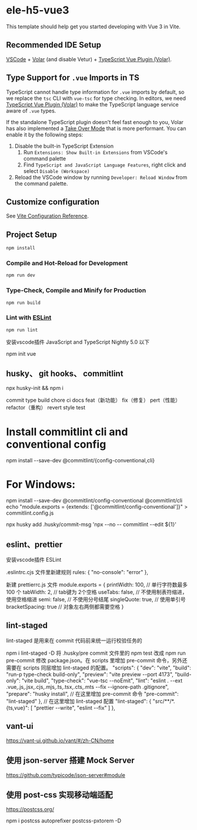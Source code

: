 # ele-h5-vue3

This template should help get you started developing with Vue 3 in Vite.

## Recommended IDE Setup

[VSCode](https://code.visualstudio.com/) + [Volar](https://marketplace.visualstudio.com/items?itemName=Vue.volar) (and disable Vetur) + [TypeScript Vue Plugin (Volar)](https://marketplace.visualstudio.com/items?itemName=Vue.vscode-typescript-vue-plugin).

## Type Support for `.vue` Imports in TS

TypeScript cannot handle type information for `.vue` imports by default, so we replace the `tsc` CLI with `vue-tsc` for type checking. In editors, we need [TypeScript Vue Plugin (Volar)](https://marketplace.visualstudio.com/items?itemName=Vue.vscode-typescript-vue-plugin) to make the TypeScript language service aware of `.vue` types.

If the standalone TypeScript plugin doesn't feel fast enough to you, Volar has also implemented a [Take Over Mode](https://github.com/johnsoncodehk/volar/discussions/471#discussioncomment-1361669) that is more performant. You can enable it by the following steps:

1. Disable the built-in TypeScript Extension
    1) Run `Extensions: Show Built-in Extensions` from VSCode's command palette
    2) Find `TypeScript and JavaScript Language Features`, right click and select `Disable (Workspace)`
2. Reload the VSCode window by running `Developer: Reload Window` from the command palette.

## Customize configuration

See [Vite Configuration Reference](https://vitejs.dev/config/).

## Project Setup

```sh
npm install
```

### Compile and Hot-Reload for Development

```sh
npm run dev
```

### Type-Check, Compile and Minify for Production

```sh
npm run build
```

### Lint with [ESLint](https://eslint.org/)

```sh
npm run lint
```

安装vscode插件 JavaScript and TypeScript Nightly 5.0 以下

npm init vue

## husky、 git hooks、 commitlint
npx husky-init && npm i

commit type
build
chore
ci
docs
feat（新功能）
fix（修复）
pert（性能）
refactor（重构）
revert
style
test

# Install commitlint cli and conventional config
npm install --save-dev @commitlint/{config-conventional,cli}
# For Windows:
npm install --save-dev @commitlint/config-conventional @commitlint/cli
echo "module.exports = {extends: ['@commitlint/config-conventional']}" > commitlint.config.js

npx husky add .husky/commit-msg  'npx --no -- commitlint --edit ${1}'


## eslint、prettier
安装vscode插件 ESLint

.eslintrc.cjs 文件里新建规则
rules: {
    "no-console": "error"
},

新建 prettierrc.js 文件
module.exports = {
    printWidth: 100, // 单行字符数最多 100 个
    tabWidth: 2, // tab键为 2个空格
    useTabs: false, // 不使用制表符缩进，使用空格缩进
    semi: false, // 不使用分号结尾
    singleQuote: true, // 使用单引号
    bracketSpacing: true // 对象左右两侧都需要空格
}


## lint-staged
lint-staged 是用来在 commit 代码前来统一运行校验任务的

npm i lint-staged -D
将 .husky/pre commit 文件里的 npm test 改成 npm run pre-commit
修改 package.json。在 scripts 里增加 pre-commit 命令，另外还需要在 scripts 同层增加 lint-staged 的配置。
"scripts": {
  "dev": "vite",
  "build": "run-p type-check build-only",
  "preview": "vite preview --port 4173",
  "build-only": "vite build",
  "type-check": "vue-tsc --noEmit",
  "lint": "eslint . --ext .vue,.js,.jsx,.cjs,.mjs,.ts,.tsx,.cts,.mts --fix --ignore-path .gitignore",
  "prepare": "husky install",
  // 在这里增加 pre-commit 命令
  "pre-commit": "lint-staged"
},
// 在这里增加 lint-staged 配置
"lint-staged": {
  "src/**/*.{ts,vue}": [
    "prettier --write",
    "eslint --fix"
  ]
},

## vant-ui
https://vant-ui.github.io/vant/#/zh-CN/home

## 使用 json-server 搭建 Mock Server
https://github.com/typicode/json-server#module

## 使用 post-css 实现移动端适配
https://postcss.org/

npm i postcss autoprefixer postcss-pxtorem -D
